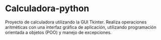 # Calculadora-python
Proyecto de calculadora utilizando la GUI Tkinter.
Realiza operaciones aritméticas con una interfaz gráfica de aplicación, utilizando programación orientada a objetos (POO) y manejo de excepciones.

